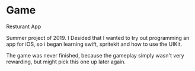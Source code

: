 # Game
Resturant App

Summer project of 2019. I Desided that I wanted to try out programming an app for iOS,
so i began learning swift, spritekit and how to use the UIKit.

The game was never finished, because the gameplay simply wasn't very rewarding, but might pick this one up later again. 


